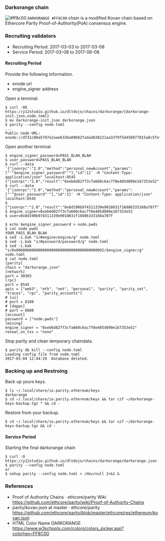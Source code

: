 ### Darkorange chain

![#ff8c00](https://placehold.it/16/ff8c00/000000?text=+) `DARKORANGE #FF8C00` chain is a modified Kovan chain based on Ethercore Parity Proof-of-Authority(PoA) consensus engine.

### Recruiting validators
* Recruiting Period: 2017-03-03 to 2017-03-08
* Service Period: 2017-03-08 to 2017-06-08

#### Recruiting Period

Provide the following information.
* enode url
* engine_signer address

Open a terminal.
```
$ curl -OO https://y12studio.github.io/dltdojo/chains/darkorange/{darkorange-init.json,node.toml}
$ mv darkorange-init.json darkorange.json
$ parity --config node.toml
...
Public node URL: enode://df31c08a5797e2aae633ba09682fadad838221aa33f9f5d458977015a8c5fef7128da27eb027b2f25a6bbf2e10c7ca93574f97337f5347ce265d3a8eaad74a4f@192.168.2.73:30303
```
Open another terminal.
```
$ engine_signer_password=PASS_BLAH_BLAH
$ user_password=PASS_BLAH_BLAH
$ curl --data '{"jsonrpc":"2.0","method":"personal_newAccount","params":["'"$engine_signer_password"'"],"id":1}' -H "Content-Type: application/json" localhost:8545
{"jsonrpc":"2.0","result":"0xeb6d82ff3cfa660c6ac7f8e485d899e167353e52","id":67}
$ curl --data '{"jsonrpc":"2.0","method":"personal_newAccount","params":["'"$user_password"'"],"id":1}' -H "Content-Type: application/json" localhost:8545
$ {"jsonrpc":"2.0","result":"0x8d190b974311339e9018031f16886333168a707f","id":67}
$ engine_signer=0xeb6d82ff3cfa660c6ac7f8e485d899e167353e52
$ user=0x8d190b974311339e9018031f16886333168a707f

$ echo $engine_signer_password > node.pwds
$ cat node.pwds
YOUR_PASS_BLAH_BLAH
$ sed -i.bak "s/#engine/engine/g" node.toml
$ sed -i.bak "s/#password/password/g" node.toml
$ sed -i.bak "s/0x0000000000000000000000000000000000000092/$engine_signer/g" node.toml
$ cat node.toml
[parity]
chain = "darkorange.json"
[network]
port = 30303
[rpc]
port = 8545
apis = ["web3", "eth", "net", "personal", "parity", "parity_set", "traces", "rpc", "parity_accounts"]
# [ui]
# port = 8180
# [dapps]
# port = 8080
[account]
password = ["node.pwds"]
[mining]
engine_signer = "0xeb6d82ff3cfa660c6ac7f8e485d899e167353e52"
reseal_on_txs = "none"
```
Stop parity and clean temporary chaindata.
```
$ parity db kill --config node.toml
Loading config file from node.toml
2017-03-04 12:44:19  Database deleted.
```

### Backing up and Restroing
Back up yours keys.
```
$ ls ~/.local/share/io.parity.ethereum/keys
darkorange
$ cd ~/.local/share/io.parity.ethereum/keys && tar czf ~/darkorange-keys-backup.tgz * && cd -
```
Restore from your backup.
```
$ cd ~/.local/share/io.parity.ethereum/keys && tar xzf ~/darkorange-keys-backup.tgz && cd -
```
#### Service Period
Starting the final darkorange chain
```
$ curl -O https://y12studio.github.io/dltdojo/chains/darkorange/darkorange.json
$ parity --config node.toml
or
$ nohup parity --config node.toml > /dev/null 2>&1 &
```

### References
* Proof of Authority Chains · ethcore/parity Wiki  https://github.com/ethcore/parity/wiki/Proof-of-Authority-Chains
* parity/kovan.json at master · ethcore/parity  https://github.com/ethcore/parity/blob/master/ethcore/res/ethereum/kovan.json
* HTML Color Name DARKORANGE   https://www.w3schools.com/colors/colors_picker.asp?colorhex=FF8C00
